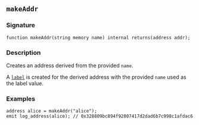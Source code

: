 ## `makeAddr`

### Signature

```solidity
function makeAddr(string memory name) internal returns(address addr);
```

### Description

Creates an address derived from the provided `name`.

A [`label`](../../cheatcodes/label.md) is created for the derived address with the provided `name` used as the label value.

### Examples

```solidity
address alice = makeAddr("alice");
emit log_address(alice); // 0x328809bc894f92807417d2dad6b7c998c1afdac6
```

